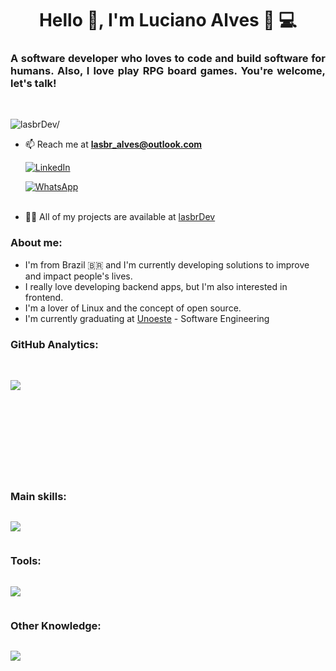 <h1 align="center">Hello 👋, I'm Luciano Alves 🤙 💻</h1>


<h3 align="justify">A software developer who loves to code and build software for humans. Also, I love play RPG board games. You're welcome, let's talk! </h3><br>

<p align="left"> <img src=https://komarev.com/ghpvc/?username=lasbrDev alt=lasbrDev/> </p>


- 📫 Reach me at **lasbr_alves@outlook.com**

  [![LinkedIn](https://img.shields.io/badge/LinkedIn-0077B5?style=for-the-badge&logo=linkedin&logoColor=white)](https://www.linkedin.com/in/lasbrdev/)

  [![WhatsApp](https://img.shields.io/badge/WhatsApp-25D366?style=for-the-badge&logo=whatsapp&logoColor=white)](https://contate.me/5513997445563)<br/><br/>

- 👨‍💻 All of my projects are available at [lasbrDev](https://github.com/lasbrDev?tab=repositories)



### About me:

- I'm from Brazil 🇧🇷 and I'm currently developing solutions to improve and impact people's lives.
- I really love developing backend apps, but I'm also interested in frontend.
- I'm a lover of Linux and the concept of open source.
- I'm currently graduating at <a href="https://www.unoeste.br/graduacao/faculdade-de-engenharia-software-ead">Unoeste</a> - Software Engineering

 ### GitHub Analytics:
<br>
<p align="center"><a href="https://github.com/anuraghazra/github-readme-stats">
  <img align="left" src="https://github-readme-stats.vercel.app/api?username=lasbrDev&show_icons=true&theme=dracula" />
</a></p><br><br><br><br><br><br><br><br><br>

### Main skills:

<div aling="center" style="display:inline-block">

 <p>
    <a href="https://skillicons.dev">
      <img src="https://skillicons.dev/icons?i=html,css,javascript,react,nodejs,nest,next,java,spring" />
    </a>
  </p>  

</div>

### Tools:

<div style="display:inline-block">
  <p>
    <a href="https://skillicons.dev">
      <img src="https://skillicons.dev/icons?i=linux,vscode,idea,git,github,gitlab,postman,vim" />
    </a>
  </p>  
</div>

### Other Knowledge:

<div style="display: inline-block">
  
  <p>
    <a href="https://skillicons.dev">
      <img src="https://skillicons.dev/icons?i=mysql,postgresql,docker" />
    </a>
  </p>  

</div>
